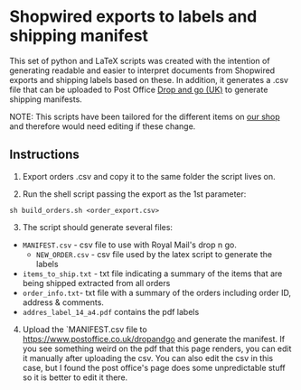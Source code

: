 # Shopwired exports to labels and shipping manifest

This set of python and LaTeX scripts was created with the intention of generating readable and easier to interpret documents from Shopwired exports and shipping labels based on these.
In addition, it generates a .csv file that can be uploaded to Post Office [Drop and go (UK)](https://www.postoffice.co.uk/dropandgo) to generate shipping manifests.


NOTE: This scripts have been tailored for the different items on [our shop](https://shop.bela.io/) and therefore would need editing if these change.

## Instructions

1. Export orders .csv and copy it to the same folder the script lives on.

2. Run the shell script passing the export as the 1st parameter:		
  ```
  sh build_orders.sh <order_export.csv>
  ```
3. The script should generate several files:
  * `MANIFEST.csv` - csv file to use with Royal Mail's drop n go.
	* `NEW_ORDER.csv` - csv file used by the latex script to generate the labels
  * `items_to_ship.txt` - txt file indicating a summary of the items that are being shipped extracted from all orders
  * `order_info.txt`- txt file with a summary of the orders including order ID, address & comments.
  * `addres_label_14_a4.pdf` contains the pdf labels

4. Upload the `MANIFEST.csv file to https://www.postoffice.co.uk/dropandgo and generate the manifest. If you see something weird on the pdf that this page renders, you can edit it manually after uploading the csv. You can also edit the csv in this case, but I found the post office's page does some unpredictable stuff so it is better to edit it there.
